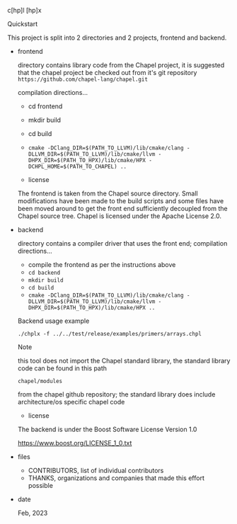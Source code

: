 c[hp]l
 [hp]x

Quickstart

This project is split into 2 directories and 2 projects, frontend and backend.

- frontend

  directory contains library code from the Chapel project, it is suggested that the chapel
  project be checked out from it's git repository `https://github.com/chapel-lang/chapel.git`

  compilation directions...

  - cd frontend
  - mkdir build
  - cd build
  - `cmake -DClang_DIR=$(PATH_TO_LLVM)/lib/cmake/clang -DLLVM_DIR=$(PATH_TO_LLVM)/lib/cmake/llvm -DHPX_DIR=$(PATH_TO_HPX)/lib/cmake/HPX -DCHPL_HOME=$(PATH_TO_CHAPEL) ..`

  - license

  The frontend is taken from the Chapel source directory. Small modifications have been made to the build scripts and
  some files have been moved around to get the front end sufficiently decoupled from the Chapel source tree. Chapel
  is licensed under the Apache License 2.0.

- backend

  directory contains a compiler driver that uses the front end; compilation directions...

  - compile the frontend as per the instructions above
  - `cd backend`
  - `mkdir build`
  - `cd build`
  - `cmake -DClang_DIR=$(PATH_TO_LLVM)/lib/cmake/clang -DLLVM_DIR=$(PATH_TO_LLVM)/lib/cmake/llvm -DHPX_DIR=$(PATH_TO_HPX)/lib/cmake/HPX ..`

  Backend usage example

  `./chplx -f ../../test/release/examples/primers/arrays.chpl`

  Note

  this tool does not import the Chapel standard library, the standard library code can be found in this path 

  `chapel/modules`

  from the chapel github repository; the standard library does
  include architecture/os specific chapel code

  - license 
  
  The backend is under the Boost Software License Version 1.0

  https://www.boost.org/LICENSE_1_0.txt

- files

  - CONTRIBUTORS, list of individual contributors
  - THANKS, organizations and companies that made this effort possible

- date

  Feb, 2023
